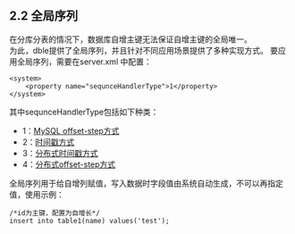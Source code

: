 ## 2.2 全局序列
在分库分表的情况下，数据库自增主键无法保证自增主键的全局唯一。  
为此，dble提供了全局序列，并且针对不同应用场景提供了多种实现方式。
要应用全局序列，需要在server.xml 中配置：  
```  
<system>
    <property name="sequnceHandlerType">1</property>
</system>
```  
其中sequnceHandlerType包括如下种类：
 + 1：[MySQL offset-step方式](2.2_global_sequence/2.2.1_MySQL-offset-setp.md)
 + 2：[时间戳方式](2.2_global_sequence/2.2.2_timestamp.md)
 + 3：[分布式时间戳方式](2.2_global_sequence/2.2.3_distribute_timestamp.md)
 + 4：[分布式offset-step方式](2.2_global_sequence/2.2.4_distribute_offset-step.md)
 
全局序列用于给自增列赋值，写入数据时字段值由系统自动生成，不可以再指定值，使用示例：  
```  
/*id为主键，配置为自增长*/
insert into table1(name) values('test');
```  

